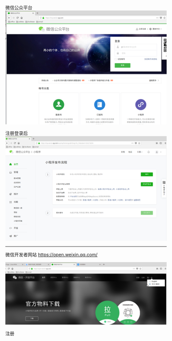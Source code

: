 

微信公众平台 
![微信公众平台官网图片](img/DeepinScreenshot_select-area_20190820215229.png)


注册登录后
![小程序登录后管理后台图片](img/DeepinScreenshot_select-area_20190820220323.png)


---

微信开发者网站
https://open.weixin.qq.com/

![title](img/1566304656278-1566304656302.png)


注册



